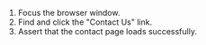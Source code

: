 1. Focus the browser window.
2. Find and click the "Contact Us" link.
3. Assert that the contact page loads successfully.